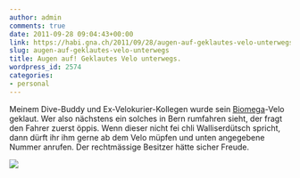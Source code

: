 ```yaml
---
author: admin
comments: true
date: 2011-09-28 09:04:43+00:00
link: https://habi.gna.ch/2011/09/28/augen-auf-geklautes-velo-unterwegs/
slug: augen-auf-geklautes-velo-unterwegs
title: Augen auf! Geklautes Velo unterwegs.
wordpress_id: 2574
categories:
- personal
---
```


Meinem Dive-Buddy und Ex-Velokurier-Kollegen wurde sein [Biomega](http://biomega.dk/)-Velo geklaut. Wer also nächstens ein solches in Bern rumfahren sieht, der fragt den Fahrer zuerst öppis. Wenn dieser nicht fei chli Walliserdütsch spricht, dann dürft ihr ihm gerne ab dem Velo müpfen und unten angegebene Nummer anrufen. Der rechtmässige Besitzer hätte sicher Freude.

[![](https://habi.gna.ch/wp-content/uploads/2011/09/biomega.png)](https://habi.gna.ch/wp-content/uploads/2011/09/biomega.png)
